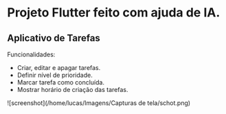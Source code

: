 # Projeto Flutter feito com ajuda de IA.

## Aplicativo de Tarefas

Funcionalidades:
- Criar, editar e apagar tarefas.
- Definir nível de prioridade.
- Marcar tarefa como concluída.
- Mostrar horário de criação das tarefas.

![screenshot](/home/lucas/Imagens/Capturas de tela/schot.png)
